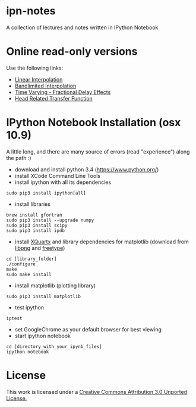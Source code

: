 ipn-notes
=========

A collection of lectures and notes written in IPython Notebook

Online read-only versions
=========================

Use the following links:

* [Linear Interpolation](http://nbviewer.ipython.org/github/brunodigiorgi/ipn-notes/blob/master/audio/LinearInterpolation.ipynb)
* [Bandlimited Interpolation](http://nbviewer.ipython.org/github/brunodigiorgi/ipn-notes/blob/master/audio/BandlimitedInterpolation.ipynb)
* [Time Varying - Fractional Delay Effects](http://nbviewer.ipython.org/github/brunodigiorgi/ipn-notes/blob/master/audio/TimeVarying-FractionalDelayEffects.ipynb)
* [Head Related Transfer Function](http://nbviewer.ipython.org/github/brunodigiorgi/ipn-notes/blob/master/audio/hrtf.ipynb)

IPython Notebook Installation (osx 10.9)
=============================

A little long, and there are many source of errors (read "experience") along the path :)

* download and install python 3.4 (https://www.python.org/)
* install XCode Command Line Tools
* install ipython with all its dependencies
```
sudo pip3 install ipython[all]
```
* install libraries
```
brew install gfortran
sudo pip3 install --upgrade numpy
sudo pip3 install scipy
sudo pip3 install ipdb
```
* install [XQuartx](http://xquartz.macosforge.org/landing/) and library dependencies for matplotlib (download from [libpng](http://www.libpng.org/pub/png/libpng.html) and [freetype](http://download.savannah.gnu.org/releases/freetype/))
```
cd [library_folder]
./configure
make
sudo make install
```
* install matplotlib (plotting library) 
```
sudo pip3 install matplotlib
```
* test ipython
```
iptest
```
* set GoogleChrome as your default browser for best viewing
* start ipython notebook 
```
cd [directory_with_your_ipynb_files]
ipython notebook
```

License
=======

This work is licensed under a [Creative Commons Attribution 3.0 Unported License.](http://creativecommons.org/licenses/by/3.0/)
